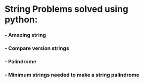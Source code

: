 # String Problems solved using python:
### - Amazing string
### - Compare version strings
### - Palindrome
### - Minimum strings needed to make a string palindrome
 
